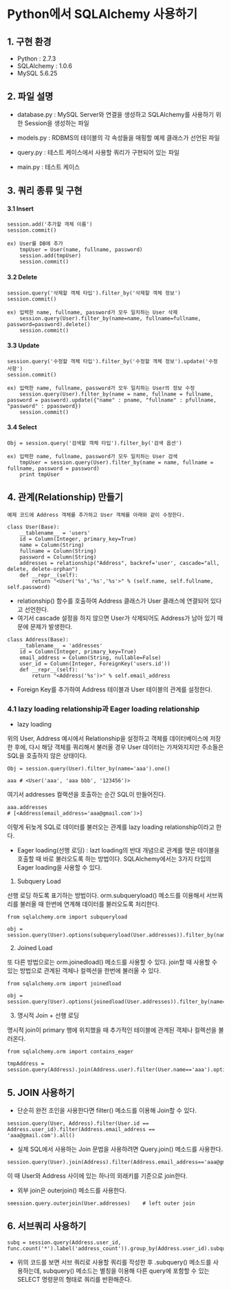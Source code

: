 # Python에서 SQLAlchemy 사용하기

## 1. 구현 환경
* Python : 2.7.3
* SQLAlchemy : 1.0.6
* MySQL 5.6.25

## 2. 파일 설명
* database.py : MySQL Server와 연결을 생성하고 SQLAlchemy를 사용하기 위한 Session을 생성하는 파일

* models.py : RDBMS의 테이블의 각 속성들을 매핑할 예제 클래스가 선언된 파일

* query.py : 테스트 케이스에서 사용할 쿼리가 구현되어 있는 파일

* main.py : 테스트 케이스

## 3. 쿼리 종류 및 구현
#### 3.1 Insert
```
session.add('추가할 객체 이름')
session.commit()

ex) User를 DB에 추가
	tmpUser = User(name, fullname, password)
	session.add(tmpUser)
	session.commit()
```

#### 3.2 Delete
```
session.query('삭제할 객체 타입').filter_by('삭제할 객체 정보')
session.commit()

ex) 입력한 name, fullname, password가 모두 일치하는 User 삭제
	session.query(User).filter_by(name=name, fullname=fullname, password=password).delete()
    session.commit()
```

####  3.3 Update
```
session.query('수정할 객체 타입').filter_by('수정할 객체 정보').update('수정 사항')
session.commit()

ex) 입력한 name, fullname, password가 모두 일치하는 User의 정보 수정
	session.query(User).filter_by(name = name, fullname = fullname, password = password).update({"name" : pname, "fullname" : pfullname, "password" : ppassword})
    session.commit()
```

#### 3.4 Select
```
Obj = session.query('검색할 객체 타입').filter_by('검색 옵션')

ex) 입력한 name, fullname, password가 모두 일치하는 User 검색
	tmpUser = session.query(User).filter_by(name = name, fullname = fullname, password = password)
    print tmpUser
```

## 4. 관계(Relationship) 만들기
```
예제 코드에 Address 객체를 추가하고 User 객체를 아래와 같이 수정한다.

class User(Base):
    __tablename__ = 'users'
    id = Column(Integer, primary_key=True)
    name = Column(String)
    fullname = Column(String)
    password = Column(String)
    addresses = relationship("Address", backref='user', cascade="all, delete, delete-orphan")
    def __repr__(self):
        return "<User('%s','%s','%s'>" % (self.name, self.fullname, self.password)
```
* relationship() 함수를 호출하여 Address 클래스가 User 클래스에 연결되어 있다고 선언한다.
* 여기서 cascade 설정을 하지 않으면 User가 삭제되어도 Address가 남아 있기 때문에 문제가 발생한다.

```
class Address(Base):
    __tablename__ = 'addresses'
    id = Column(Integer, primary_key=True)
    email_address = Column(String, nullable=False)
    user_id = Column(Integer, ForeignKey('users.id'))
    def __repr__(self):
        return "<Address('%s')>" % self.email_address

```
* Foreign Key를 추가하여 Address 테이블과 User 테이블의 관계를 설정한다.

### 4.1 lazy loading relationship과 Eager loading relationship
* lazy loading

위의 User, Address 예시에서 Relationship을 설정하고 객체를 데이터베이스에 저장한 후에, 다시 해당 객체를 쿼리해서 불러올 경우 User 데이터는 가져와지지만 주소들은 SQL을 호출하지 않은 상태이다.

```
Obj = session.query(User).filter_by(name='aaa').one()

aaa	# <User('aaa', 'aaa bbb', '123456')>
```

여기서 addresses 컬랙션을 호출하는 순간 SQL이 만들어진다.

```
aaa.addresses
# [<Address(email_address='aaa@gmail.com')>]
```

이렇게 뒤늦게 SQL로 데이터를 불러오는 관계를 lazy loading relationship이라고 한다.

* Eager loading(선행 로딩) : lazt loading의 반대 개념으로 관계를 맺은 테이블을 호출할 때 바로 불러오도록 하는 방법이다. SQLAlchemy에서는 3가지 타입의 Eager loading을 사용할 수 있다.

1) Subquery Load

선행 로딩 하도록 표기하는 방법이다. orm.subqueryload() 메소드를 이용해서 서브쿼리를 불러올 때 한번에 연계해 데이터를 불러오도록 처리한다.

```
from sqlalchemy.orm import subqueryload

obj = session.query(User).options(subqueryload(User.addresses)).filter_by(name=='aaa').one()
```

2) Joined Load

또 다른 방법으로는 orm.joinedload() 메소드를 사용할 수 있다. join할 때 사용할 수 있는 방법으로 관계된 객체나 컬렉션을 한번에 불러올 수 있다.

```
from sqlalchemy.orm import joinedload

obj = session.query(User).options(joinedload(User.addresses)).filter_by(name=='aaa').one()
```

3) 명시적 Join + 선행 로딩

명시적 join이 primary 행에 위치했을 때 추가적인 테이블에 관계된 객체나 컬렉션을 불러온다.

```
from sqlalchemy.orm import contains_eager

tmpAddress = session.query(Address).join(Address.user).filter(User.name=='aaa').options(contains_eager(Address.user)).all()
```


## 5. JOIN 사용하기
* 단순히 완전 조인을 사용한다면 filter() 메소드를 이용해 Join할 수 있다.

```
session.query(User, Address).filter(User.id == Address.user_id).filter(Address.email_address == 'aaa@gmail.com').all()
```

* 실제 SQL에서 사용하는 Join 문법을 사용하려면 Query.join() 메소드를 사용한다.

```
session.query(User).join(Address).filter(Address.email_address=='aaa@gmail.com').all()
```
이 때 User와 Address 사이에 있는 하나의 외래키를 기준으로 join한다.

* 외부 join은 outerjoin() 메소드를 사용한다.

```
seession.query.outerjoin(User.addresses)	# left outer join
```

## 6. 서브쿼리 사용하기
```
subq = session.query(Address.user_id, func.count('*').label('address_count')).group_by(Address.user_id).subquery()
```

* 위의 코드를 보면 서브 쿼리로 사용할 쿼리를 작성한 후 .subquery() 메소드를 사용하는데, subquery() 메소드는 별칭을 이용해 다른 query에 포함할 수 있는 SELECT 명령문의 형태로 쿼리를 반환해준다.